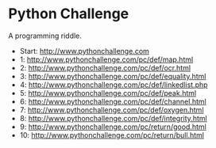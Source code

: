 # Python Challenge

A programming riddle.

- Start: http://www.pythonchallenge.com
- 1: http://www.pythonchallenge.com/pc/def/map.html
- 2: http://www.pythonchallenge.com/pc/def/ocr.html
- 3: http://www.pythonchallenge.com/pc/def/equality.html
- 4: http://www.pythonchallenge.com/pc/def/linkedlist.php
- 5: http://www.pythonchallenge.com/pc/def/peak.html
- 6: http://www.pythonchallenge.com/pc/def/channel.html
- 7: http://www.pythonchallenge.com/pc/def/oxygen.html
- 8: http://www.pythonchallenge.com/pc/def/integrity.html
- 9: http://www.pythonchallenge.com/pc/return/good.html
- 10: http://www.pythonchallenge.com/pc/return/bull.html
